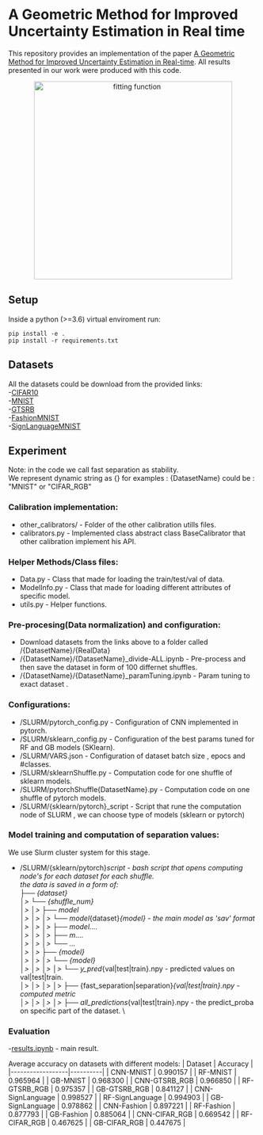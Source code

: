 # A Geometric Method for Improved Uncertainty Estimation in Real time

This repository provides an implementation of the paper [A Geometric Method for Improved Uncertainty Estimation in Real-time](https://arxiv.org/abs/2206.11562). 
All results presented in our work were produced with this code.

<p align="center">
  <img src="https://user-images.githubusercontent.com/40465916/202549252-94b749ee-47cd-4e28-b616-2482a22db720.jpg" alt="fitting function" width="400"/>
</p>


## Setup
Inside a python (>=3.6) virtual enviroment run:

    pip install -e .
    pip install -r requirements.txt


## Datasets

All the datasets could be download from the provided links:\
-[CIFAR10](https://www.cs.toronto.edu/~kriz/cifar-10-python.tar.gz) \
-[MNIST](http://yann.lecun.com/exdb/mnist/) \
-[GTSRB](https://www.kaggle.com/meowmeowmeowmeowmeow/gtsrb-german-traffic-sign) \
-[FashionMNIST](https://www.kaggle.com/zalando-research/fashionmnist) \
-[SignLanguageMNIST](https://www.kaggle.com/datamunge/sign-language-mnist) 

## Experiment
Note: in the code we call fast separation as stability. \
We represent dynamic string as {} for examples : 
{DatasetName} could be : "MNIST" or "CIFAR_RGB" 

### Calibration implementation:
- other_calibrators/ - Folder of the other calibration utills files.
- calibrators.py - Implemented class abstract class BaseCalibrator that other calibration implement his API.

### Helper Methods/Class files:
- Data.py - Class that made for loading the train/test/val of data.
- ModelInfo.py - Class that made for loading different attributes of specific model.
- utils.py - Helper functions.


### Pre-procesing(Data normalization) and configuration:
- Download datasets from the links above to a folder called /{DatasetName}/{RealData} 
- /{DatasetName}/{DatasetName}_divide-ALL.ipynb - Pre-process and then save the dataset in form of 100 differnet shuffles. 
- /{DatasetName}/{DatasetName}_paramTuning.ipynb - Param tuning to exact dataset .

### Configurations:
- /SLURM/pytorch_config.py - Configuration of CNN implemented in pytorch.
- /SLURM/sklearn_config.py - Configuration of the best params tuned for RF and GB models (SKlearn).
- /SLURM/VARS.json - Configuration of dataset batch size , epocs and #classes. 
- /SLURM/sklearnShuffle.py - Computation code for one shuffle of sklearn models.
- /SLURM/pytorchShuffle{DatasetName}.py - Computation code on one shuffle of pytorch models.
- /SLURM/{sklearn/pytorch}_script - Script that rune the computation node of SLURM , we can choose type of models (sklearn or pytorch)

### Model training and computation of separation values: 
We use Slurm cluster system for this stage.
- /SLURM/{sklearn/pytorch}_script - bash script that opens computing node's for each dataset for each shuffle. \
the data is saved in a form of: \
├── {dataset}  \
│>      └── {shuffle_num} \
│>      │>      ├── model  \
│>      │>      │>       └── model_{dataset}_{model} - the main model as 'sav' format \
│>      │>      │>       ├── model.... \
│>      │>      │>       ├── m....  \
│>      │>      │>       └── ... \
│>      │>      ├── {model} \
│>      │>      │>   └── {model} \
│>      │>      │>       │>   └── y_pred_{val|test|train}.npy - predicted values on val|test|train. \
│>      │>      │>       │>   ├── {fast_separation|separation}_{val|test|train}.npy - computed metric \
│>      │>      │>       │>   ├── all_predictions_{val|test|train}.npy - the predict_proba on specific part of the dataset. \

### Evaluation

-[results.ipynb](https://github.com/NoSleepDeveloper/Geometric-Calibrator/blob/main/results.ipynb) - main result.

Average accuracy on datasets with different models:
| Dataset          | Accuracy |
|------------------|----------|
| CNN-MNIST        | 0.990157 |
| RF-MNIST         | 0.965964 |
| GB-MNIST         | 0.968300 |
| CNN-GTSRB_RGB    | 0.966850 |
| RF-GTSRB_RGB     | 0.975357 |
| GB-GTSRB_RGB     | 0.841127 |
| CNN-SignLanguage | 0.998527 |
| RF-SignLanguage  | 0.994903 |
| GB-SignLanguage  | 0.978862 |
| CNN-Fashion      | 0.897221 |
| RF-Fashion       | 0.877793 |
| GB-Fashion       | 0.885064 |
| CNN-CIFAR_RGB    | 0.669542 |
| RF-CIFAR_RGB     | 0.467625 |
| GB-CIFAR_RGB     | 0.447675 |


<!-- 
Expected calibration error Table :
|     Dataset    	| Model 	| Fast Separation 	|   Separation  	|         SKlearn        	|           SBC          	|           HB           	|
|:--------------:	|:-----:	|:---------------:	|:-------------:	|:----------------------:	|:----------------------:	|:----------------------:	|
|       MNIST    	| CNN   	| 0.0029±0.0008   	| 0.0031±0.0007 	| 0.0032±0.0004 (9.38%)  	| 0.0190±0.0018 (84.74%) 	| 0.0046±0.0005 (36.96%) 	|
|      MNIST     	| RF    	| 0.0044±0.0005   	| 0.0045±0.0006 	| 0.0098±0.0012 (55.1%)  	| 0.0331±0.0017 (86.71%) 	| 0.0080±0.0009 (45%)    	|
|      MNIST     	| GB    	| 0.0040±0.0007   	| 0.0040±0.0008 	| 0.0176±0.0014 (77.27%) 	| 0.0384±0.0025 (89.58%) 	| 0.0074±0.0012 (45.95%) 	|
|     GTSRB_RGB  	| CNN   	| 0.0014±0.0005   	| 0.0015±0.0003 	| 0.0018±0.0004 (22.22%) 	| 0.1955±0.0072 (99.28%) 	| 0.0021±0.0005 (33.33%) 	|
|    GTSRB_RGB   	| RF    	| 0.0042±0.0005   	| 0.0042±0.0007 	| 0.0262±0.0014 (83.97%) 	| 0.0788±0.0047 (94.67%) 	| 0.0065±0.0013 (35.38%) 	|
|    GTSRB_RGB   	| GB    	| 0.0071±0.0010   	| 0.0075±0.0013 	| 0.1002±0.0029 (92.91%) 	| 0.1733±0.0045 (95.9%)  	| 0.0175±0.0013 (59.43%) 	|
|   SignLanguage 	| CNN   	| 0.0001±0.0001   	| 0.0001±0.0001 	| 0.0004±0.0002 (75%)    	| 0.1287±0.0151 (99.92%) 	| 0.0008±0.0004 (87.5%)  	|
|   SignLanguage 	| RF    	| 0.0008±0.0002   	| 0.0009±0.0003 	| 0.0049±0.0006 (83.67%) 	| 0.0728±0.0079 (98.9%)  	| 0.0026±0.0008 (69.23%) 	|
|   SignLanguage 	| GB    	| 0.0008±0.0003   	| 0.0008±0.0002 	| 0.0406±0.0018 (98.03%) 	| 0.2564±0.0207 (99.69%) 	| 0.0065±0.0009 (87.69%) 	|
|      Fashion   	| CNN   	| 0.0090±0.0007   	| 0.0087±0.0010 	| 0.0091±0.0013 (1.1%)   	| 0.0266±0.0021 (66.17%) 	| 0.0141±0.0018 (36.17%) 	|
|      Fashion   	| RF    	| 0.0091±0.0014   	| 0.0101±0.0016 	| 0.0111±0.0011 (18.02%) 	| 0.0506±0.0022 (82.02%) 	| 0.0170±0.0019 (46.47%) 	|
|      Fashion   	| GB    	| 0.0092±0.0014   	| 0.0093±0.0006 	| 0.0384±0.0019 (76.04%) 	| 0.0667±0.0027 (86.21%) 	| 0.0160±0.0021 (42.5%)  	|
|     CIFAR_RGB  	| CNN   	| 0.0110±0.0026   	| 0.0102±0.0020 	| 0.0155±0.0028 (29.03%) 	| 0.0559±0.0017 (80.32%) 	| 0.0188±0.0021 (41.49%) 	|
|     CIFAR_RGB  	| RF    	| 0.0142±0.0020   	| 0.0153±0.0017 	| 0.0342±0.0025 (58.48%) 	| 0.1437±0.0020 (90.12%) 	| 0.0370±0.0029 (61.62%) 	|
|     CIFAR_RGB  	| GB    	| 0.0155±0.0023   	| 0.0153±0.0016 	| 0.0769±0.0020 (79.84%) 	| 0.2036±0.0028 (92.39%) 	| 0.0404±0.0015 (61.63%) 	| -->

